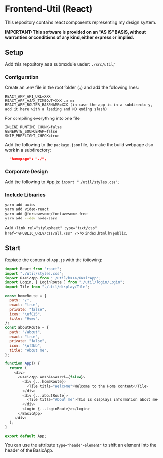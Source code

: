 # Frontend-Util (React)

This repository contains react components representing my design system.

**IMPORTANT: This software is provided on an "AS IS" BASIS, without warranties or conditions of any kind, either express or implied.**

## Setup

Add this repository as a submodule under:
`./src/util/`

### Configuration

Create an .env file in the root folder (./) and add the following lines:

```
REACT_APP_API_URL=XXX
REACT_APP_AJAX_TIMEOUT=XXX in ms
REACT_APP_ROUTER_BASENAME=XXX (in case the app is in a subdirectory, add it here with a leading and NO ending slash)
```

For compiling everything into one file
```
INLINE_RUNTIME_CHUNK=false
GENERATE_SOURCEMAP=false
SKIP_PREFLIGHT_CHECK=true
```

Add the following to the `package.json` file, to make the build webpage also work in a subdirectory:

```json
  "homepage": "./",
```

### Corporate Design

Add the following to App.js:
`import "./util/styles.css";`

### Include Libraries

```bash
yarn add axios
yarn add video-react
yarn add @fortawesome/fontawesome-free
yarn add --dev node-sass
```

Add `<link rel="stylesheet" type="text/css" href="%PUBLIC_URL%/css/all.css" />` to `index.html` in `public`.

## Start

Replace the content of `App.js` with the following:

```javascript
import React from "react";
import "./util/styles.css";
import BasicApp from "./util/base/BasicApp";
import Login, { LoginRoute } from "./util/login/Login";
import Tile from "./util/display/Tile";

const homeRoute = {
  path: "/",
  exact: "true",
  private: "false",
  icon: "\uf015",
  title: "Home",
};
const aboutRoute = {
  path: "/about",
  exact: "true",
  private: "false",
  icon: "\uf2bb",
  title: "About me",
};

function App() {
  return (
    <div>
      <BasicApp enableSearch={false}>
        <div {...homeRoute}>
          <Tile title="Welcome">Welcome to the Home content</Tile>
        </div>
        <div {...aboutRoute}>
          <Tile title="About me">This is displays information about me</Tile>
        </div>
        <Login {...LoginRoute}></Login>
      </BasicApp>
    </div>
  );
}

export default App;
```

You can use the attribute `type="header-element"` to shift an element into the header of the BasicApp.
